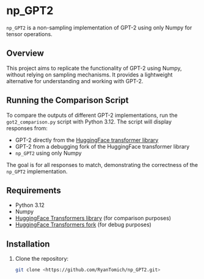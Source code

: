 # np_GPT2

`np_GPT2` is a non-sampling implementation of GPT-2 using only Numpy for tensor operations.

## Overview

This project aims to replicate the functionality of GPT-2 using Numpy, without relying on sampling mechanisms. It provides a lightweight alternative for understanding and working with GPT-2.

## Running the Comparison Script

To compare the outputs of different GPT-2 implementations, run the `got2_comparison.py` script with Python 3.12. The script will display responses from:

- GPT-2 directly from the [HuggingFace transformer library](https://huggingface.co/transformers/)
- GPT-2 from a debugging fork of the HuggingFace transformer library
- `np_GPT2` using only Numpy

The goal is for all responses to match, demonstrating the correctness of the `np_GPT2` implementation.

## Requirements

- Python 3.12
- Numpy
- [HuggingFace Transformers library](https://huggingface.co/transformers/) (for comparison purposes)
- [HuggingFace Transformers fork](https://github.com/RyanTomich/huggingface_transformers.git) (for debug purposes)

## Installation

1. Clone the repository:
   ```bash
   git clone <https://github.com/RyanTomich/np_GPT2.git>

